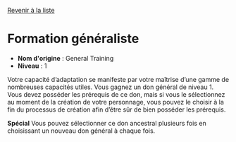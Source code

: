 [Revenir à la liste](list.md)

# Formation généraliste

 * **Nom d'origine** : General Training
 * **Niveau** : 1


<p>Votre capacité d’adaptation se manifeste par votre maîtrise d’une gamme de nombreuses capacités utiles. Vous gagnez un don général de niveau 1. Vous devez posséder les prérequis de ce don, mais si vous le sélectionnez au moment de la création de votre personnage, vous pouvez le choisir à la fin du processus de création afin d’être sûr de bien posséder les prérequis.</p>
<p><strong>Spécial</strong> Vous pouvez sélectionner ce don ancestral plusieurs fois en choisissant un nouveau don général à chaque fois.</p>